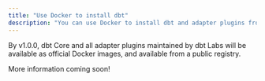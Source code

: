 ```yaml
---
title: "Use Docker to install dbt"
description: "You can use Docker to install dbt and adapter plugins from the command line."
---
```


By v1.0.0, dbt Core and all adapter plugins maintained by dbt Labs will be available as official Docker images,
and available from a public registry.

More information coming soon!
